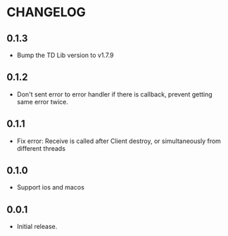 # CHANGELOG

## 0.1.3

* Bump the TD Lib version to v1.7.9

## 0.1.2

* Don't sent error to error handler if there is callback, prevent getting same error twice.

## 0.1.1

* Fix error: Receive is called after Client destroy, or simultaneously from different threads

## 0.1.0

* Support ios and macos

## 0.0.1

* Initial release.
